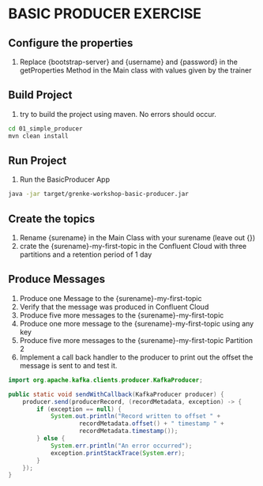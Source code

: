 # BASIC PRODUCER EXERCISE
## Configure the properties
1. Replace {bootstrap-server} and {username} and {password} in the getProperties Method in the Main class with values given by the trainer
## Build Project
1. try to build the project using maven. No errors should occur. 
```sh 
cd 01_simple_producer
mvn clean install
```
## Run Project
1. Run the BasicProducer App
```sh 
java -jar target/grenke-workshop-basic-producer.jar
```
## Create the topics
1. Rename {surename} in the Main Class with your surename (leave out {})
2. crate the {surename}-my-first-topic in the Confluent Cloud with three partitions and a retention period of 1 day
## Produce Messages
1. Produce one Message to the {surename}-my-first-topic
2. Verify that the message was produced in Confluent Cloud
3. Produce five more messages to the {surename}-my-first-topic
4. Produce one more message to the {surename}-my-first-topic using any key
5. Produce five more messages to the {surename}-my-first-topic Partition 2
6. Implement a call back handler to the producer to print out the offset the message is sent to and test it.

```java
import org.apache.kafka.clients.producer.KafkaProducer;

public static void sendWithCallback(KafkaProducer producer) {
    producer.send(producerRecord, (recordMetadata, exception) -> {
        if (exception == null) {
            System.out.println("Record written to offset " +
                    recordMetadata.offset() + " timestamp " +
                    recordMetadata.timestamp());
        } else {
            System.err.println("An error occurred");
            exception.printStackTrace(System.err);
        }
    });
}
```